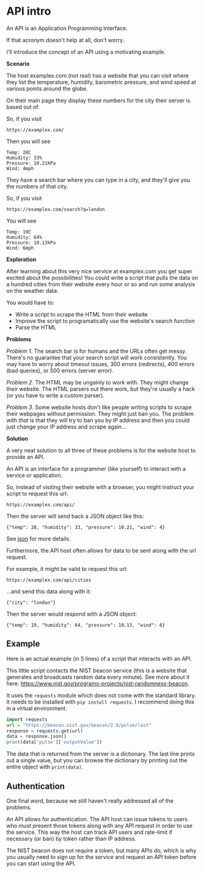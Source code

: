 # API intro

An API is an Application Programming Interface.

If that acronym doesn't help at all, don't worry.

I'll introduce the concept of an API using a motivating example.

**Scenario**

The host examplex.com (not real) has a website that you can visit where they list the temperature, humidity, barometric pressure, and wind speed at various points around the globe.

On their main page they display these numbers for the city their server is based out of.

So, if you visit
```
https://examplex.com/
```
Then you will see
```
Temp: 28C
Humidity: 33%
Pressure: 10.21kPa
Wind: 4mph
```

They have a search bar where you can type in a city, and they'll give you the numbers of that city.

So, if you visit
```
https://examplex.com/search?q=london
```
You will see
```
Temp: 19C
Humidity: 64%
Pressure: 10.13kPa
Wind: 6mph
```

**Exploration**

After learning about this very nice service at examplex.com you get super excited about the possibilities!  You could write a script that pulls the data on a hundred cities from their website every hour or so and run some analysis on the weather data.

You would have to:
  - Write a script to scrape the HTML from their website
  - Improve the script to programatically use the website's search function
  - Parse the HTML

**Problems**

*Problem 1*.  The search bar is for humans and the URLs often get messy.  There's no guarantee that your search script will work consistently.  You may have to worry about timeout issues, 300 errors (redirects), 400 errors (bad queries), or 500 errors (server error).

*Problem 2*. The HTML may be ungainly to work with.  They might change their website.  The HTML parsers out there work, but  they're usually a hack (or you have to write a custom parser).

*Problem 3*. Some website hosts don't like people writing scripts to scrape their webpages without permission.  They might just ban you.  The problem with *that* is that they will try to ban you by IP address and then you could just change your IP address and scrape again...

**Solution**

A very neat solution to all three of these problems is for the website host to provide an API.

An API is an interface for a programmer (like yourself) to interact with a service or application.

So, instead of visiting their website with a browser, you might instruct your script to request this url:
```
https://examplex.com/api/
```
Then the server will send back a JSON object like this:
```
{"temp": 28, "humidity": 33, "pressure": 10.21, "wind": 4}
```

See [json](../standard_library/json) for more details.

Furthermore, the API host often allows for data to be sent along with the url request.

For example, it might be valid to request this url:
```
https://examplex.com/api/cities
```
...and send this data along with it:
```
{"city": "london"}
```
Then the server would respond with a JSON object:
```
{"temp": 19, "humidity": 64, "pressure": 10.13, "wind": 6}
```

## Example

Here is an actual example (in 5 lines) of a script that interacts with an API.

This little script contacts the NIST beacon service (this is a website that generates and broadcasts random data every minute).  See more about it here: https://www.nist.gov/programs-projects/nist-randomness-beacon.

It uses the `requests` module which does not come with the standard library.  It needs to be installed with `pip install requests`.  I recommend doing this in a virtual environment.

```python
import requests
url = "https://beacon.nist.gov/beacon/2.0/pulse/last"
response = requests.get(url)
data = response.json()
print(data['pulse']['outputValue'])
```

The data that is returned from the server is a dictionary.  The last line prints out a single value, but you can browse the dictionary by printing out the entire object with `print(data)`.

## Authentication

One final word, because we still haven't really addressed all of the problems.

An API allows for authentication.  The API host can issue tokens to users who *must* present those tokens along with any API request in order to use the service.  This way the host can track API users and rate-limit if necessary (or ban) by token rather than IP address.

The NIST beacon does not require a token, but many APIs do, which is why you usually need to sign up for the service and request an API token before you can start using the API.
